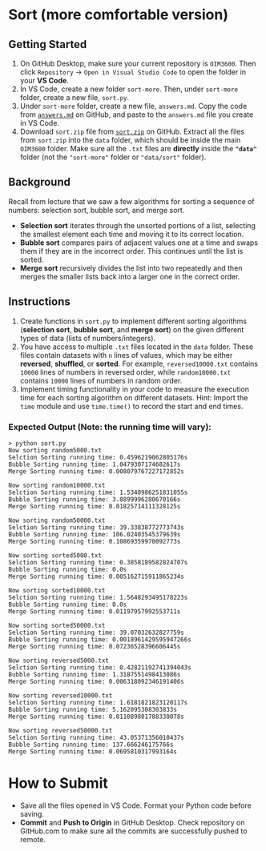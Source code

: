 # Sort (more comfortable version)

## Getting Started

1. On GitHub Desktop, make sure your current repository is `OIM3600`. Then click `Repository` -> `Open in Visual Studio Code` to open the folder in your **VS Code**.
2. In VS Code, create a new folder `sort-more`. Then, under `sort-more` folder, create a new file, `sort.py`. 
3. Under `sort-more` folder, create a new file, `answers.md`. Copy the code from [`answers.md`](./sort-more/answers.md) on GitHub, and paste to the `answers.md` file you create in VS Code.
4. Download `sort.zip` file from [`sort.zip`](./sort-more/sort.zip) on GitHub. Extract all the files from `sort.zip` into the `data` folder, which should be inside the main `OIM3600` folder. Make sure all the `.txt` files are **directly** inside the **`"data"`** folder (not the `"sort-more"` folder or `"data/sort"` folder).


## Background

Recall from lecture that we saw a few algorithms for sorting a sequence of numbers: selection sort, bubble sort, and merge sort.

- **Selection sort** iterates through the unsorted portions of a list, selecting the smallest element each time and moving it to its correct location.
- **Bubble sort** compares pairs of adjacent values one at a time and swaps them if they are in the incorrect order. This continues until the list is sorted.
- **Merge sort** recursively divides the list into two repeatedly and then merges the smaller lists back into a larger one in the correct order.


## Instructions

1. Create functions in `sort.py` to implement different sorting algorithms (**selection sort**, **bubble sort**, and **merge sort**) on the given different types of data (lists of numbers/integers).
2. You have access to multiple `.txt` files located in the `data` folder. These files contain datasets with `n` lines of values, which may be either **reversed**, **shuffled**, or **sorted**. For example, `reversed10000.txt` contains `10000` lines of numbers in reversed order, while `random10000.txt` contains `10000` lines of numbers in random order.
3. Implement timing functionality in your code to measure the execution time for each sorting algorithm on different datasets. Hint: Import the `time` module and use `time.time()` to record the start and end times.

### Expected Output (Note: the running time will vary):
```shell
> python sort.py
Now sorting random5000.txt
Selction Sorting running time: 0.4596219062805176s
Bubble Sorting running time: 1.0479307174682617s
Merge Sorting running time: 0.008079767227172852s

Now sorting random10000.txt
Selction Sorting running time: 1.5340986251831055s
Bubble Sorting running time: 3.8899996280670166s
Merge Sorting running time: 0.01825714111328125s

Now sorting random50000.txt
Selction Sorting running time: 39.33838772773743s
Bubble Sorting running time: 106.02403545379639s
Merge Sorting running time: 0.10869359970092773s

Now sorting sorted5000.txt
Selction Sorting running time: 0.3858189582824707s
Bubble Sorting running time: 0.0s
Merge Sorting running time: 0.005162715911865234s

Now sorting sorted10000.txt
Selction Sorting running time: 1.5648293495178223s
Bubble Sorting running time: 0.0s
Merge Sorting running time: 0.01197957992553711s

Now sorting sorted50000.txt
Selction Sorting running time: 39.07032632827759s
Bubble Sorting running time: 0.0018961429595947266s
Merge Sorting running time: 0.07236528396606445s

Now sorting reversed5000.txt
Selction Sorting running time: 0.42821192741394043s
Bubble Sorting running time: 1.3187551498413086s
Merge Sorting running time: 0.006318092346191406s

Now sorting reversed10000.txt
Selction Sorting running time: 1.6181821823120117s
Bubble Sorting running time: 5.162095308303833s
Merge Sorting running time: 0.011089801788330078s

Now sorting reversed50000.txt
Selction Sorting running time: 43.05371356010437s
Bubble Sorting running time: 137.666246175766s
Merge Sorting running time: 0.0695810317993164s
```

# How to Submit

- Save all the files opened in VS Code. Format your Python code before saving.
- **Commit** and **Push to Origin** in GitHub Desktop. Check repository on GitHub.com to make sure all the commits are successfully pushed to remote.
